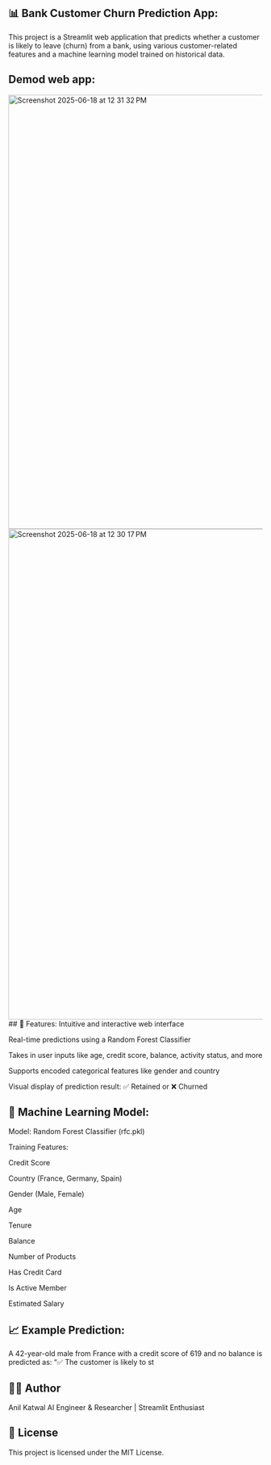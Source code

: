 ## 📊 Bank Customer Churn Prediction App:
This project is a Streamlit web application that predicts whether a customer is likely to leave (churn) from a bank, using various customer-related features and a machine learning model trained on historical data.
## Demod web app:
<img width="860" alt="Screenshot 2025-06-18 at 12 31 32 PM" src="https://github.com/user-attachments/assets/2c3aa484-9782-4386-a680-52462ccd06b0" />
<img width="972" alt="Screenshot 2025-06-18 at 12 30 17 PM" src="https://github.com/user-attachments/assets/3be72a04-6d55-4987-9b77-a5841927aa93" />
## 🚀 Features:
Intuitive and interactive web interface

Real-time predictions using a Random Forest Classifier

Takes in user inputs like age, credit score, balance, activity status, and more

Supports encoded categorical features like gender and country

Visual display of prediction result:
✅ Retained or ❌ Churned

## 🧠 Machine Learning Model:
Model: Random Forest Classifier (rfc.pkl)

Training Features:

Credit Score

Country (France, Germany, Spain)

Gender (Male, Female)

Age

Tenure

Balance

Number of Products

Has Credit Card

Is Active Member

Estimated Salary
## 📈 Example Prediction:
A 42-year-old male from France with a credit score of 619 and no balance is predicted as:
“✅ The customer is likely to st

## 🧑‍💻 Author
Anil Katwal
AI Engineer & Researcher | Streamlit Enthusiast
## 📄 License
This project is licensed under the MIT License.

